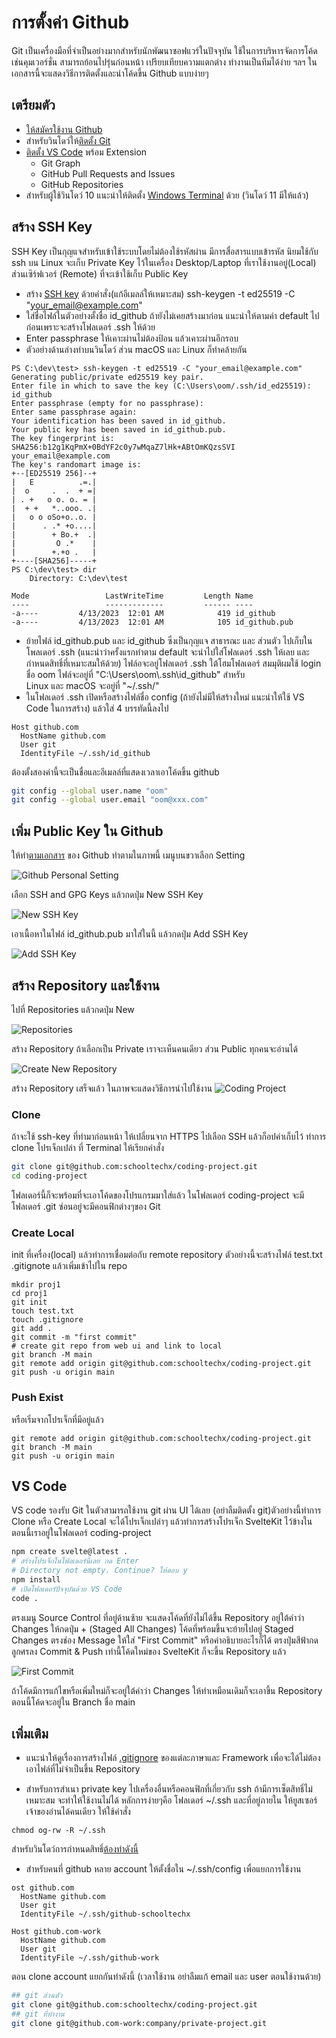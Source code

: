 # การตั้งค่า Github
Git เป็นเครื่องมือที่จำเป็นอย่างมากสำหรับนักพัฒนาซอฟแวร์ในปัจจุบัน ใช้ในการบริหารจัดการโค้ด เช่นคุมเวอร์ชั่น สามารถย้อนไปรุ่นก่อนหน้า เปรียบเทียบความแตกต่าง ทำงานเป็นทีมได้ง่าย ฯลฯ ในเอกสารนี้จะแสดงวิธีการติดตั้งและนำโค้ดขึ้น Github แบบง่ายๆ 

## เตรียมตัว
- [ให้สมัครใช้งาน Github](https://github.com/)
- สำหรับวินโดว์ให้[ติดตั้ง Git](https://github.com/git-guides/install-git)
- [ติดตั้ง VS Code](https://code.visualstudio.com/download) พร้อม Extension
  - Git Graph
  - GitHub Pull Requests and Issues
  - GitHub Repositories
- สำหรับผู้ใช้วินโดว์ 10 แนะนำให้ติดตั้ง [Windows Terminal](https://github.com/microsoft/terminal/releases) ด้วย (วินโดว์ 11 มีให้แล้ว)

## สร้าง SSH Key
SSH Key เป็นกุญแจสำหรับเข้าใช้ระบบโดยไม่ต้องใช้รหัสผ่าน มีการสื่อสารแบบเข้ารหัส นิยมใช้กับ ssh บน Linux จะเก็บ Private Key 
ไว้ในเครื่อง Desktop/Laptop ที่เราใช้งานอยู่(Local)
ส่วนเซิร์ฟเวอร์ (Remote) ที่จะเข้าใช้เก็บ Public Key
- สร้าง [SSH key](https://docs.github.com/en/authentication/connecting-to-github-with-ssh/generating-a-new-ssh-key-and-adding-it-to-the-ssh-agent) 
 ด้วยคำสั่ง(แก้อีเมลล์ให้เหมาะสม) ssh-keygen -t ed25519 -C "your_email@example.com"
- ใส่ชื่อไฟล์ในตัวอย่างตั้งชื่อ id_github ถ้ายังไม่เคยสร้างมาก่อน แนะนำให้ตามค่า default ไปก่อนเพราะจะสร้างโฟลเดอร์ .ssh ให้ด้วย
- Enter passphrase ให้เคาะผ่านไม่ต้องป้อน แล้วเคาะผ่านอีกรอบ
- ตัวอย่างด้านล่างทำบนวินโดว์ ส่วน macOS และ Linux ก็ทำคล้ายกัน
``` 
PS C:\dev\test> ssh-keygen -t ed25519 -C "your_email@example.com"
Generating public/private ed25519 key pair.
Enter file in which to save the key (C:\Users\oom/.ssh/id_ed25519): id_github
Enter passphrase (empty for no passphrase):
Enter same passphrase again:
Your identification has been saved in id_github.
Your public key has been saved in id_github.pub.
The key fingerprint is:
SHA256:b12g1KqPmX+0BdYF2c0y7wMqaZ7lHk+ABtOmKQzsSVI your_email@example.com
The key's randomart image is:
+--[ED25519 256]--+
|   E          .=.|
|  o     .  .  + =|
| . +   o o. o. = |
|  + +   *..ooo. .|
|   o o oSo+o..o. |
|      . .* +o....|
|        + Bo.+  .|
|         O .*    |
|        +.+o .   |
+----[SHA256]-----+
PS C:\dev\test> dir
    Directory: C:\dev\test

Mode                 LastWriteTime         Length Name
----                 -------------         ------ ----
-a----         4/13/2023  12:01 AM            419 id_github
-a----         4/13/2023  12:01 AM            105 id_github.pub
```
- ย้ายไฟล์ id_github.pub  และ id_github  ซึ่งเป็นกุญแจ สาธารณะ และ ส่วนตัว 
ไปเก็บในโพลเดอร์ .ssh (แนะนำว่าครั้งแรกทำตาม default จะนำไปใส่โฟลเดอร์ .ssh ให้เลย และกำหนดสิทธิ์ที่เหมาะสมให้ด้วย) ไฟล์อจะอยู่โฟลเดอร์ .ssh ใต้โฮมโฟลเดอร์  สมมุติผมใช้ login ชื่อ oom 
ไฟล์จะอยู่ที่ "C:\Users\oom\\.ssh\id_github" สำหรับ  
Linux และ macOS จะอยู่ที่ "~/.ssh/" 
- ในโฟลเดอร์ .ssh เปิดหรือสร้างไฟล์ชื่อ config (ถ้ายังไม่มีให้สร้างใหม่ แนะนำให้ใช้ VS Code ในการสร้าง) 
แล้วใส่ 4 บรรทัดนี้ลงไป
```
Host github.com
  HostName github.com
  User git
  IdentityFile ~/.ssh/id_github
```

ต้องตั้งสองค่านี้จะเป็นชื่อและอีเมลล์ที่แสดงเวลาเอาโค้ดขึ้น github
``` bash
git config --global user.name "oom"
git config --global user.email "oom@xxx.com"
```
## เพิ่ม Public Key ใน Github

ให้ทำ[ตามเอกสาร](https://docs.github.com/en/authentication/connecting-to-github-with-ssh/adding-a-new-ssh-key-to-your-github-account) 
ของ Github ทำตามในภาพนี้ เมนูบนขวาเลือก Setting

![Github Personal Setting](./images/personal-setting.jpg)

เลือก SSH and GPG Keys แล้วกดปุ่ม New SSH Key

![New SSH Key](./images/ssh-and-gpg-keys.jpg)

เอาเนื้อหาในไฟล์ id_github.pub มาใส่ในนี้ แล้วกดปุ่ม Add SSH Key

![Add SSH Key](./images/add-ssh-key.jpg)

## สร้าง Repository และใช้งาน
ไปที่ Repositories แล้วกดปุ่ม New

![Repositories](./images/reposiories.jpg)

สร้าง Repository ถ้าเลือกเป็น Private เราจะเห็นคนเดียว ส่วน Public ทุกคนจะอ่านได้

![Create New Repository](./images/create-new-repository.jpg)

สร้าง Repository เสร็จแล้ว ในภาพจะแสดงวิธีการนำไปใช้งาน
![Coding Project](./images/coding-project.jpg)

### Clone 
ถ้าจะใช้ ssh-key ที่ทำมาก่อนหน้า
ให้เปลี่ยนจาก HTTPS ไปเลือก SSH แล้วก็อปค่าเก็บไว้
ทำการ clone โปรเจ็กเปล่า ที่ Terminal ให้เรียกคำสั่ง
``` bash
git clone git@github.com:schooltechx/coding-project.git
cd coding-project
```
โฟลเดอร์นี้ก็จะพร้อมที่จะเอาโค้ดของโปรแกรมมาใส่แล้ว ในโฟลเดอร์ coding-project จะมีโฟลเดอร์ .git ซ่อนอยู่จะมีคอนฟิกต่างๆของ Git

### Create Local
init ที่เครื่อง(local) แล้วทำการเชื่อมต่อกับ remote repository ตัวอย่างนี้จะสร้างไฟล์ test.txt .gitignote แล้วเพิ่มเข้าไปใน repo
```
mkdir proj1
cd proj1
git init
touch test.txt
touch .gitignore
git add .
git commit -m "first commit"
# create git repo from web ui and link to local
git branch -M main
git remote add origin git@github.com:schooltechx/coding-project.git
git push -u origin main
```
### Push Exist
หรือเริ่มจากโปรเจ็กที่มีอยู่แล้ว
```
git remote add origin git@github.com:schooltechx/coding-project.git
git branch -M main
git push -u origin main
```


## VS Code

VS code รองรับ Git ในตัวสามารถใช้งาน git ผ่าน UI ได้เลย (อย่าลืมติดตั้ง git)ตัวอย่างนี้ทำการ Clone หรือ Create Local จะได้โปรเจ็กเปล่าๆ แล้วทำการสร้างโปรเจ็ก SvelteKit ไว้ข้างใน ตอนนี้เราอยู่ในโฟลเดอร์ coding-project 

``` bash
npm create svelte@latest .
# สร้างโปรเจ็กในโฟลเดอร์นี้เลย กด Enter
# Directory not empty. Continue? ให้ตอบ y 
npm install
# เปิดโฟลเดอร์ปัจจุบันด้วย VS Code
code .
```
ตรงเมนู Source Control ที่อยู่ด้านซ้าย จะแสดงโค้ดที่ยังไม่ได้ขึ้น Repository อยู่ใต้คำว่า Changes ให้กดปุ่ม + (Staged All Changes) โค้ดที่พร้อมขึ้นจะย้ายไปอยู่ Staged Changes ตรงช่อง Message ให้ใส่ "First Commit" หรือคำอธิบายอะไรก็ได้ ตรงปุ่มสีฟ้ากดลูกศรลง Commit & Push เท่านี้โค้ดใหม่ของ SvelteKit ก็จะขึ้น Repository แล้ว

![First Commit](./images/vs-code-first-commit.jpg)

ถ้าโค้ดมีการแก้ไขหรือเพิ่มใหม่ก็จะอยู่ใต้คำว่า Changes ให้ทำเหมือนเดิมก็จะเอาขึ้น Repository ตอนนี้โค้ดจะอยู่ใน Branch ชื่อ main 

## เพิ่มเติม
- แนะนำให้ดูเรื่องการสร้างไฟล์ [.gitignore](https://www.atlassian.com/git/tutorials/saving-changes/gitignore) ของแต่ละภาษาและ Framework เพื่อจะได้ไม่ต้องเอาไฟล์ที่ไม่จำเป็นขึ้น Repository

- สำหรับการสำเนา private key ไปเครื่องอื่นหรือคอนฟิกที่เกี่ยวกับ ssh ถ้ามีการเซ็ตสิทธิ์ไม่เหมาะสม จะทำให้ใช้งานไม่ได้ หลักการง่ายๆคือ โฟลเดอร์ ~/.ssh และที่อยู่ภายใน ให้ยูสเซอร์เจ้าของอ่านได้คนเดียว ให้ใช้คำสั่ง
```
chmod og-rw -R ~/.ssh
```
สำหรับวินโดว์การกำหนดสิทธิ์[ต้องทำดังนี้](https://superuser.com/questions/1296024/windows-ssh-permissions-for-private-key-are-too-open)


- สำหรับคนที่ github หลาย account ให้ตั้งชื่อใน ~/.ssh/config เพื่อแยกการใช้งาน 
```
ost github.com
  HostName github.com
  User git
  IdentityFile ~/.ssh/github-schooltechx

Host github.com-work
  HostName github.com
  User git
  IdentityFile ~/.ssh/github-work

```
ตอน clone account แยกกันทำดังนี้ (เวลาใช้งาน อย่าลืมแก้ email และ user ตอนใช้งานด้วย)
```sh
## git ส่วนตัว
git clone git@github.com:schooltechx/coding-project.git
## git ที่ทำงาน
git clone git@github.com-work:company/private-project.git

```